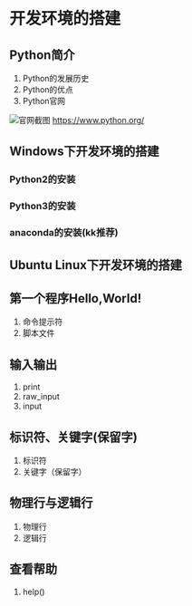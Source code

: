 # 开发环境的搭建

## Python简介
1. Python的发展历史
2. Python的优点
3. Python官网 

![官网截图]() 
https://www.python.org/

## Windows下开发环境的搭建
### Python2的安装
### Python3的安装
### anaconda的安装(kk推荐)

## Ubuntu Linux下开发环境的搭建


## 第一个程序Hello,World!
1. 命令提示符
2. 脚本文件

## 输入输出
1. print
2. raw_input
3. input 

## 标识符、关键字(保留字)
1. 标识符
2. 关键字（保留字）

## 物理行与逻辑行
1. 物理行
2. 逻辑行

## 查看帮助
1. help()
